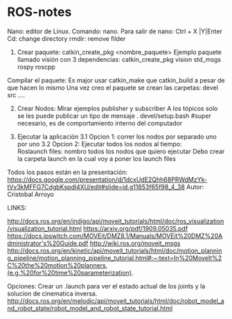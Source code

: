 # ROS-notes

Nano: editor de Linux. Comando: nano.  Para salir de nano: Ctrl + X |Y|Enter
Cd: change directory 
rmdir: remove filder


1. Crear paquete: 
catkin_create_pkg <nombre_paquete> <dependencias separadas por espacio>
Ejemplo paquete llamado visión con 3 dependencias: 
catkin_create_pkg vision std_msgs rospy roscpp
  
Compilar el paquete:
Es major usar catkin_make que catkin_build a pesar de que hacen lo mismo
Una vez creo el paquete se crean las carpetas: devel src ….

 2.  Crear Nodos: 
  Mirar ejemplos publisher y subscriber
  A los tópicos solo se les puede publicar un tipo de mensaje 
. devel/setup.bash   #super necesario, es de comportamiento interno del computador

  
3. Ejecutar la aplicación 
3.1 Opcion 1: correr los nodos por separado uno por uno
3.2 Opcion 2: Ejecutar todos los nodos al tiempo:  
Roslaunch files: nombro todos los nodos que quiero ejecutar 
Debo crear la carpeta launch en la cual voy a poner los launch files 


Todos los pasos están en la presentación:
  https://docs.google.com/presentation/d/1dcxUdE2Qhh68PRWdMzYk-tVv3kMFFG7CdgbKspdl4XU/edit#slide=id.g11853f65f98_4_38 
  Autor: Cristobal Arroyo

  LINKS: 
  
  http://docs.ros.org/en/indigo/api/moveit_tutorials/html/doc/ros_visualization/visualization_tutorial.html 
  https://arxiv.org/pdf/1909.05035.pdf 
  https://docs.ipswitch.com/MOVEit/DMZ8.1/Manuals/MOVEit%20DMZ%20Administrator's%20Guide.pdf 
  http://wiki.ros.org/moveit_msgs 
  http://docs.ros.org/en/kinetic/api/moveit_tutorials/html/doc/motion_planning_pipeline/motion_planning_pipeline_tutorial.html#:~:text=In%20MoveIt%2C%20the%20motion%20planners,(e.g.%20for%20time%20parameterization). 
  

  Opciones:
  Crear un .launch para ver el estado actual de los joints y la solucion de cinematica inversa. 
 http://docs.ros.org/en/melodic/api/moveit_tutorials/html/doc/robot_model_and_robot_state/robot_model_and_robot_state_tutorial.html
